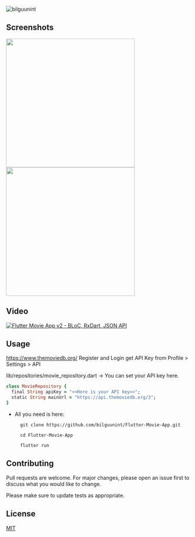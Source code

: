 <p align="left"> <img src="https://komarev.com/ghpvc/?username=bilguunint&label=Profile%20views&color=0e75b6&style=flat" alt="bilguunint" /> </p>

## Screenshots

<p float="left">
  <img src="https://firebasestorage.googleapis.com/v0/b/lookbookmn.appspot.com/o/movie_screen1.png?alt=media&token=28011e97-1b7f-4528-8ff5-e5fe7abc77f3" width="350">
   <img src="https://firebasestorage.googleapis.com/v0/b/lookbookmn.appspot.com/o/movie_screen2.png?alt=media&token=58d94dc2-84f0-4df9-b70d-c8cbe25f3b7b" width="350">
</p>

## Video

[![Flutter Movie App v2 - BLoC, RxDart, JSON API](https://i.ytimg.com/vi/ADN9V03ePNw/sddefault.jpg)](https://www.youtube.com/watch?v=ADN9V03ePNw "Flutter Movie App v2 - BLoC, RxDart, JSON API")

## Usage

https://www.themoviedb.org/ Register and Login get API Key from Profile > Settings > API

lib/repositories/movie_repository.dart -> You can set your API key here.

```ruby
class MovieRepository {
  final String apiKey = "<<Here is your API key>>";
  static String mainUrl = "https://api.themoviedb.org/3";
}
```

- All you need is here:

		git clone https://github.com/bilguunint/Flutter-Movie-App.git
		
		cd Flutter-Movie-App
		
		flutter run

## Contributing
Pull requests are welcome. For major changes, please open an issue first to discuss what you would like to change.

Please make sure to update tests as appropriate.

## License
[MIT](https://choosealicense.com/licenses/mit/)
